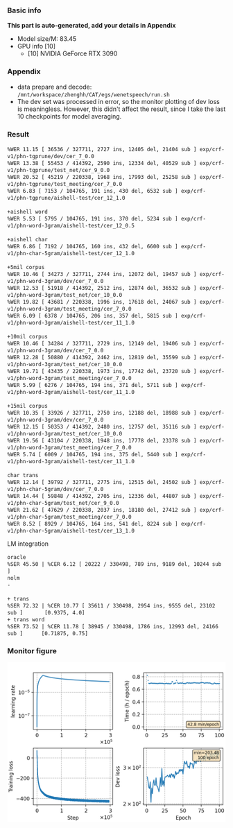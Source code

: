 ### Basic info

**This part is auto-generated, add your details in Appendix**

* Model size/M: 83.45
* GPU info \[10\]
  * \[10\] NVIDIA GeForce RTX 3090

### Appendix

* data prepare and decode: `/mnt/workspace/zhenghh/CAT/egs/wenetspeech/run.sh`
* The dev set was processed in error, so the monitor plotting of dev loss is meaningless. However, this didn't affect the result, since I take the last 10 checkpoints for model averaging.

### Result
```
%WER 11.15 [ 36536 / 327711, 2727 ins, 12405 del, 21404 sub ] exp/crf-v1/phn-tgprune/dev/cer_7_0.0
%WER 13.38 [ 55453 / 414392, 2590 ins, 12334 del, 40529 sub ] exp/crf-v1/phn-tgprune/test_net/cer_9_0.0
%WER 20.52 [ 45219 / 220338, 1968 ins, 17993 del, 25258 sub ] exp/crf-v1/phn-tgprune/test_meeting/cer_7_0.0
%WER 6.83 [ 7153 / 104765, 191 ins, 430 del, 6532 sub ] exp/crf-v1/phn-tgprune/aishell-test/cer_12_1.0

+aishell word
%WER 5.53 [ 5795 / 104765, 191 ins, 370 del, 5234 sub ] exp/crf-v1/phn-word-3gram/aishell-test/cer_12_0.5

+aishell char
%WER 6.86 [ 7192 / 104765, 160 ins, 432 del, 6600 sub ] exp/crf-v1/phn-char-5gram/aishell-test/cer_12_1.0

+5mil corpus
%WER 10.46 [ 34273 / 327711, 2744 ins, 12072 del, 19457 sub ] exp/crf-v1/phn-word-3gram/dev/cer_7_0.0
%WER 12.53 [ 51918 / 414392, 2512 ins, 12874 del, 36532 sub ] exp/crf-v1/phn-word-3gram/test_net/cer_10_0.0
%WER 19.82 [ 43681 / 220338, 1996 ins, 17618 del, 24067 sub ] exp/crf-v1/phn-word-3gram/test_meeting/cer_7_0.0
%WER 6.09 [ 6378 / 104765, 206 ins, 357 del, 5815 sub ] exp/crf-v1/phn-word-3gram/aishell-test/cer_11_1.0

+10mil corpus
%WER 10.46 [ 34284 / 327711, 2729 ins, 12149 del, 19406 sub ] exp/crf-v1/phn-word-3gram/dev/cer_7_0.0
%WER 12.28 [ 50880 / 414392, 2462 ins, 12819 del, 35599 sub ] exp/crf-v1/phn-word-3gram/test_net/cer_10_0.0
%WER 19.71 [ 43435 / 220338, 1973 ins, 17742 del, 23720 sub ] exp/crf-v1/phn-word-3gram/test_meeting/cer_7_0.0
%WER 5.99 [ 6276 / 104765, 194 ins, 371 del, 5711 sub ] exp/crf-v1/phn-word-3gram/aishell-test/cer_11_1.0

+15mil corpus
%WER 10.35 [ 33926 / 327711, 2750 ins, 12188 del, 18988 sub ] exp/crf-v1/phn-word-3gram/dev/cer_7_0.0
%WER 12.15 [ 50353 / 414392, 2480 ins, 12757 del, 35116 sub ] exp/crf-v1/phn-word-3gram/test_net/cer_10_0.0
%WER 19.56 [ 43104 / 220338, 1948 ins, 17778 del, 23378 sub ] exp/crf-v1/phn-word-3gram/test_meeting/cer_7_0.0
%WER 5.74 [ 6009 / 104765, 194 ins, 375 del, 5440 sub ] exp/crf-v1/phn-word-3gram/aishell-test/cer_11_1.0

char trans
%WER 12.14 [ 39792 / 327711, 2775 ins, 12515 del, 24502 sub ] exp/crf-v1/phn-char-5gram/dev/cer_7_0.0
%WER 14.44 [ 59848 / 414392, 2705 ins, 12336 del, 44807 sub ] exp/crf-v1/phn-char-5gram/test_net/cer_9_0.0
%WER 21.62 [ 47629 / 220338, 2037 ins, 18180 del, 27412 sub ] exp/crf-v1/phn-char-5gram/test_meeting/cer_7_0.0
%WER 8.52 [ 8929 / 104765, 164 ins, 541 del, 8224 sub ] exp/crf-v1/phn-char-5gram/aishell-test/cer_13_1.0
```

LM integration

```
oracle
%SER 45.50 | %CER 6.12 [ 20222 / 330498, 789 ins, 9189 del, 10244 sub ]
nolm
-

+ trans
%SER 72.32 | %CER 10.77 [ 35611 / 330498, 2954 ins, 9555 del, 23102 sub ]       [0.9375, 4.0]
+ trans word
%SER 73.52 | %CER 11.78 [ 38945 / 330498, 1786 ins, 12993 del, 24166 sub ]      [0.71875, 0.75]
```


### Monitor figure
![monitor](./monitor.png)
